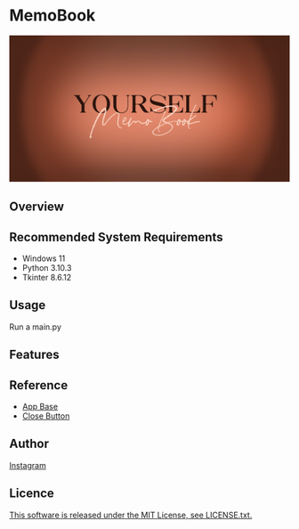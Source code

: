 # MemoBook

![png](https://github.com/YYUTY/MemoBook/blob/master/Setting/Texture/Picture/start.png)

## Overview

## Recommended System Requirements
- Windows 11
- Python 3.10.3
- Tkinter 8.6.12

## Usage
Run a main.py

## Features

## Reference
- [App Base](https://qiita.com/TANAKA-V/items/57f88d6c1ab6450faf4f)
- [Close Button](https://stackoverflow.com/questions/39458337/is-there-a-way-to-add-close-buttons-to-tabs-in-tkinter-ttk-notebook)
## Author

[Instagram](https://www.instagram.com/yatsuha_sd/)

## Licence

[This software is released under the MIT License, see LICENSE.txt.](https://......)
